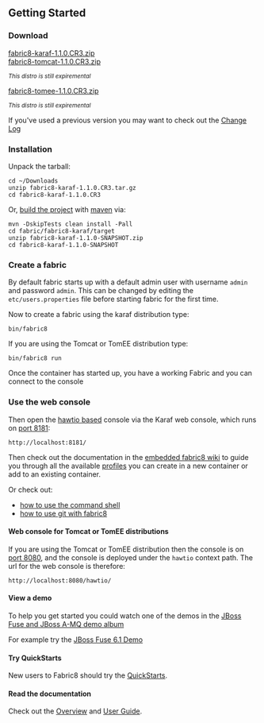 ## Getting Started

### Download

<div class="row">
  <div class="col-md-4 text-center">
    <a class="btn btn-large btn-success" href="http://central.maven.org/maven2/io/fabric8/fabric8-karaf/1.1.0.CR3/fabric8-karaf-1.1.0.CR3.zip">fabric8-karaf-1.1.0.CR3.zip</a>
  </div>
  <!-- TODO these are not ready yet
  Note that the [Apache Tomcat](https://tomcat.apache.org/) and [Apache TomEE](http://tomee.apache.org/) distributions are still experimental; the [Apache Karaf](http://karaf.apache.org/) based distro is currently rock solid and complete ;) -->
  <div class="col-md-4 text-center">
    <a class="btn btn-large btn-warning" title="Warning!  Expiremental!" href="http://central.maven.org/maven2/io/fabric8/runtime/fabric8-tomcat/1.1.0.CR3/fabric8-tomcat-1.1.0.CR3.zip">fabric8-tomcat-1.1.0.CR3.zip</a>
    <p><small><em>This distro is still expiremental</em></small></p>
  </div>
  <div class="col-md-4 text-center">
    <a class="btn btn-large btn-warning" title="Warning!  Expiremental!" href="http://central.maven.org/maven2/io/fabric8/runtime/fabric8-tomee/1.1.0.CR3/fabric8-tomee-1.1.0.CR3.zip">fabric8-tomee-1.1.0.CR3.zip</a>
    <p><small><em>This distro is still expiremental</em></small></p>
  </div>
</div>

If you've used a previous version you may want to check out the [Change Log](http://fabric8.io/changes/index.html)

### Installation

Unpack the tarball:

    cd ~/Downloads
    unzip fabric8-karaf-1.1.0.CR3.tar.gz
    cd fabric8-karaf-1.1.0.CR3

Or, [build the project](https://github.com/fabric8io/fabric8/blob/master/readme-build.md) with [maven](http://maven.apache.org/) via:

    mvn -DskipTests clean install -Pall
    cd fabric/fabric8-karaf/target
    unzip fabric8-karaf-1.1.0-SNAPSHOT.zip
    cd fabric8-karaf-1.1.0-SNAPSHOT

### Create a fabric

By default fabric starts up with a default admin user with username `admin` and password `admin`.
This can be changed by editing the `etc/users.properties` file before starting fabric for the first time.

Now to create a fabric using the karaf distribution type:

    bin/fabric8

If you are using the Tomcat or TomEE distribution type:

    bin/fabric8 run

Once the container has started up, you have a working Fabric and you can connect to the console

### Use the web console

Then open the [hawtio based](http://hawt.io/) console via the Karaf web console, which runs on [port 8181](http://localhost:8181/):

    http://localhost:8181/

Then check out the documentation in the [embedded fabric8 wiki](http://localhost:8181/hawtio/index.html#/wiki/branch/1.0/view/fabric/profiles) to guide you through all the available [profiles](profiles.html) you can create in a new container or add to an existing container.

Or check out:

 * [how to use the command shell](agent.html)
 * [how to use git with fabric8](git.html)

#### Web console for Tomcat or TomEE distributions

If you are using the Tomcat or TomEE distribution then the console is on [port 8080](http://localhost:8080/hawtio/), and the console is deployed under the `hawtio` context path. The url for the web console is therefore:

    http://localhost:8080/hawtio/   

#### View a demo

To help you get started you could watch one of the demos in the  <a class="btn btn-success" href="https://vimeo.com/album/2635012">JBoss Fuse and JBoss A-MQ demo album</a>

For example try the <a class="btn btn-success" href="https://vimeo.com/80625940">JBoss Fuse 6.1 Demo</a>

#### Try QuickStarts

New users to Fabric8 should try the [QuickStarts](http://fabric8.io/gitbook/quickstarts.html).

#### Read the documentation

Check out the [Overview](http://fabric8.io/gitbook/overview.html) and [User Guide](http://fabric8.io/gitbook/index.html).